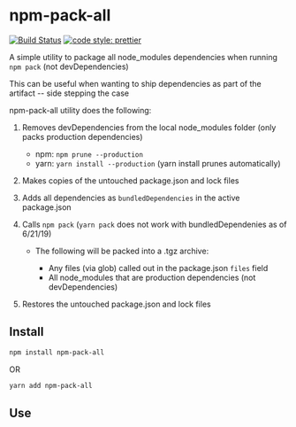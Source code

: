 # npm-pack-all
[![Build Status](https://travis-ci.org/kleingtm/npm-pack-all.svg?branch=master)](https://travis-ci.org/kleingtm/npm-pack-all)
[![code style: prettier](https://img.shields.io/badge/code_style-prettier-ff69b4.svg?style=flat-square)](https://github.com/prettier/prettier)

A simple utility to package all node_modules dependencies when running `npm pack` (not devDependencies)

This can be useful when wanting to ship dependencies as part of the artifact -- side stepping the case

npm-pack-all utility does the following:  

1. Removes devDependencies from the local node_modules folder (only packs production dependencies)  

    + npm: `npm prune --production`
    + yarn: `yarn install --production` (yarn install prunes automatically)
    
2. Makes copies of the untouched package.json and lock files
3. Adds all dependencies as `bundledDependencies` in the active package.json
4. Calls `npm pack` (`yarn pack` does not work with bundledDependenies as of 6/21/19)

    + The following will be packed into a .tgz archive:
    
        + Any files (via glob) called out in the package.json `files` field
        + All node_modules that are production dependencies (not devDependencies)
    
5. Restores the untouched package.json and lock files



## Install
```bash
npm install npm-pack-all

```
OR

```bash
yarn add npm-pack-all

```

## Use
```bash


```

